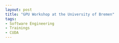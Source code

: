 ```yaml
---
layout: post
title: "GPU Workshop at the University of Bremen"
tags:
- Software Engineering
- Trainings
- CUDA
---
```

